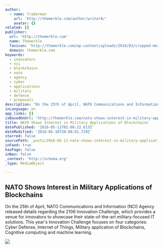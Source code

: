 ```yaml
---
author:
  - name: Traderman
    url: 'http://themerkle.com/author/writer8/'
    avatar: {}
related: []
publisher:
  url: 'http://themerkle.com'
  name: Themerkle
  favicon: 'http://themerkle.com/wp-content/uploads/2016/03/cropped-merkle-white-1-192x192.png'
  domain: themerkle.com
keywords:
  - innovators
  - nci
  - blockchains
  - nato
  - agency
  - cyber
  - applications
  - military
  - defence
  - proposals
description: "On the 25th of April, NATO Communications and Information (NCI) Agency released details regarding the 2106 Innovation Challenge, which provides a venue for innovators to showcase their state-of-the-art military-focused IT solutions. This year's Innovation Challenge focuses on four categories: Cyber Defense, Internet of Things, Military application of Blockchains, Cognitive computing and machine learning."
inLanguage: en
app_links: []
isBasedOnUrl: 'http://themerkle.com/nato-shows-interest-in-military-applications-of-blockchains/'
title: NATO Shows Interest in Military Applications of Blockchains
datePublished: '2016-05-11T02:06:22.613Z'
dateModified: '2016-05-10T20:08:01.729Z'
starred: false
sourcePath: _posts/2016-05-11-nato-shows-interest-in-military-applications-of-blockchains.md
inFeed: true
hasPage: false
inNav: false
_context: 'http://schema.org'
_type: MediaObject

---
```

<article style=""><h1>NATO Shows Interest in Military Applications of Blockchains</h1><p>On the 25th of April, NATO Communications and Information (NCI) Agency released details regarding the 2106 Innovation Challenge, which provides a venue for innovators to showcase their state-of-the-art military-focused IT solutions. This year's Innovation Challenge focuses on four categories: Cyber Defense, Internet of Things, Military application of Blockchains, Cognitive computing and machine learning.</p><img src="http://themerkle.com/wp-content/uploads/2015/11/shutterstock_180475112-211x150.jpg" /></article>